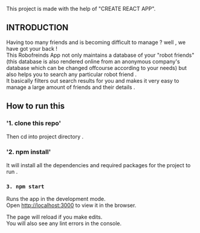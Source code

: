 This project is made with the help of "CREATE REACT APP".
## INTRODUCTION
Having too many friends and is becoming difficult to manage ? well , we have got your back ! <br />
This Robofreinds App not only maintains a database of your "robot friends" <br />(this database is also rendered online from an anonymous company's database which can be changed offcourse according to your needs) but also helps you to search any particular robot friend .<br />
It basically filters out search results for you and makes it very easy to manage a large amount of friends and their details .<br />

## How to run this

### '1. clone this repo'

Then cd into project directory .

### '2. npm install'

It will install all the dependencies and required packages for the project to run .

### `3. npm start`

Runs the app in the development mode.<br />
Open [http://localhost:3000](http://localhost:3000) to view it in the browser.

The page will reload if you make edits.<br />
You will also see any lint errors in the console.
